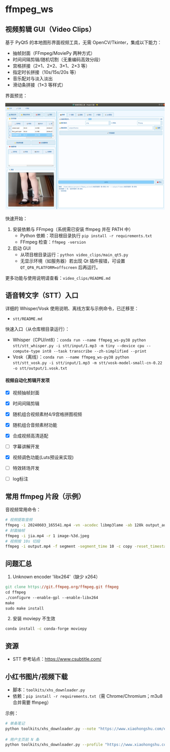 # ffmpeg_ws

## 视频剪辑 GUI（Video Clips）

基于 PyQt5 的本地图形界面视频工具，无需 OpenCV/Tkinter，集成以下能力：
- 抽帧封面（FFmpeg/MoviePy 两种方式）
- 时间间隔剪辑/随机切割（无重编码高效分段）
- 宫格拼接（2×1、2×2、3×1、2×3 等）
- 指定时长拼接（10s/15s/20s 等）
- 音乐配对与淡入淡出
- 滑动条拼接（1×3 等样式）

界面预览：

![Video Clips GUI](docs/gui.png)

快速开始：
1) 安装依赖与 FFmpeg（系统需已安装 ffmpeg 并在 PATH 中）
	- Python 依赖：项目根目录执行 `pip install -r requirements.txt`
	- FFmpeg 检查：`ffmpeg -version`
2) 启动 GUI
	- 从项目根目录运行：`python video_clips/main_qt5.py`
	- 无显示环境（如服务器）若出现 Qt 插件报错，可设置 `QT_QPA_PLATFORM=offscreen` 后再运行。

更多功能与使用说明请查看：`video_clips/README.md`

## 语音转文字（STT）入口

详细的 Whisper/Vosk 使用说明、离线方案与示例命令，已迁移至：
- `stt/README.md`

快速入口（从仓库根目录运行）：
- Whisper（CPU/int8）：`conda run --name ffmpeg_ws-py38 python stt/stt_whisper.py -i stt/input/1.mp3 -m tiny --device cpu --compute-type int8 --task transcribe --zh-simplified --print`
- Vosk（离线）：`conda run --name ffmpeg_ws-py38 python stt/stt_vosk.py -i stt/input/1.mp3 -m stt/vosk-model-small-cn-0.22 -o stt/output/1.vosk.txt`

#### 视频自动化剪辑开发项

- [x] 视频抽帧封面
- [x] 时间间隔剪辑
- [x] 随机组合视频素材4/9宫格拼图视频
- [x] 随机组合音频素材功能
- [x] 合成视频高清适配
- [ ] 字幕讲解开发
- [x] 视频调色功能(Luts预设来实现)
- [ ] 特效转场开发
- [ ] log标注


## 常用 ffmpeg 片段（示例）

音视频常用命令：
```bash
# 视频提取音频
ffmpeg -i 20240603_165541.mp4 -vn -acodec libmp3lame -ab 128k output_audio.mp3
# 封面抽帧
ffmpeg -i jia.mp4 -r 1 image-%3d.jpeg
# 视频按 10s 切段
ffmpeg -i output.mp4 -f segment -segment_time 10 -c copy -reset_timestamps 1 output%03d.mp4
```

## 问题汇总

1) Unknown encoder 'libx264'（缺少 x264）
```makefile
git clone https://git.ffmpeg.org/ffmpeg.git ffmpeg
cd ffmpeg
./configure --enable-gpl --enable-libx264
make
sudo make install
```

2) 安装 moviepy 不生效
```bash
conda install -c conda-forge moviepy
```

## 资源
- STT 参考站点：https://www.csubtitle.com/

## 小红书图片/视频下载

- 脚本：`toolkits/xhs_downloader.py`
- 依赖：`pip install -r requirements.txt`（需 Chrome/Chromium；m3u8 合并需要 ffmpeg）

示例：
```bash
# 单条笔记
python toolkits/xhs_downloader.py --note "https://www.xiaohongshu.com/explore/xxxxx" -o ./xhs_downloads

# 用户主页前 N 条
python toolkits/xhs_downloader.py --profile "https://www.xiaohongshu.com/user/profile/xxxxxxxx" -n 20 -o ./xhs_downloads
```